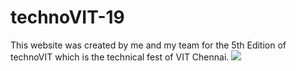 # technoVIT-19

This website was created by me and my team for the 5th Edition of technoVIT which is the technical fest of VIT Chennai.
<img src="https://i.imgur.com/cOzgasL.png">
